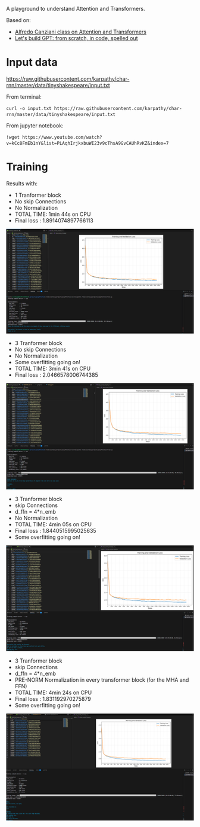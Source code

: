 A playground to understand Attention and Transformers.

Based on: 

- [Alfredo Canziani class on Attention and Transformers](https://www.youtube.com/watch?v=fEVyfT-gLqQ&t=828s)
- [Let's build GPT: from scratch, in code, spelled out](https://www.youtube.com/watch?v=kCc8FmEb1nY&list=PLAqhIrjkxbuWI23v9cThsA9GvCAUhRvKZ&index=7)


# Input data

https://raw.githubusercontent.com/karpathy/char-rnn/master/data/tinyshakespeare/input.txt

From terminal:
```
curl -o input.txt https://raw.githubusercontent.com/karpathy/char-rnn/master/data/tinyshakespeare/input.txt
```

From jupyter notebook:

```
!wget https://www.youtube.com/watch?v=kCc8FmEb1nY&list=PLAqhIrjkxbuWI23v9cThsA9GvCAUhRvKZ&index=7
```

# Training
Results with:

- 1 Tranformer block
- No skip Connections
- No Normalization 
- TOTAL TIME: 1min 44s on CPU
- Final loss : 1.8914074897766113

![alt text](image.png)

- 3 Tranformer block
- No skip Connections
- No Normalization
- Some overfitting going on!
- TOTAL TIME: 3min 41s on CPU
- Final loss : 2.0466578006744385

![alt text](image-1.png)

- 3 Tranformer block
- skip Connections
- d_ffn = 4*n_emb
- No Normalization
- TOTAL TIME: 4min 05s on CPU
- Final loss : 1.8440515995025635
- Some overfitting going on!

![alt text](image-2.png)


- 3 Tranformer block
- skip Connections
- d_ffn = 4*n_emb
- PRE-NORM Normalization in every transformer block (for the MHA and FFN)
- TOTAL TIME: 4min 24s on CPU
- Final loss : 1.831192970275879
- Some overfitting going on!

![alt text](image-3.png)

